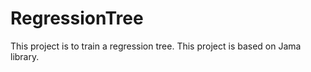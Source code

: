 # RegressionTree
This project is to train a regression tree.
This project is based on Jama library.
